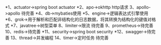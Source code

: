 *1、actuator->spring boot actuator
*2、apo->okhttp http请求
3、apollo->apollo 待完善
*4、db->mybaties使用
*5、engine->逻辑表达式引擎使用
*6、grok->用于解析和匹配非结构化的日志数据，将其转换为结构化的键值对格式
*7、javatree->树型菜单
8、limiter->限流 待完善
9、prometheus->待完善
10、redis->待完善
*11、security->spring boot security
*12、swagger->待完善
13、thread->并发编程
14、timer->定时任务 待完善

